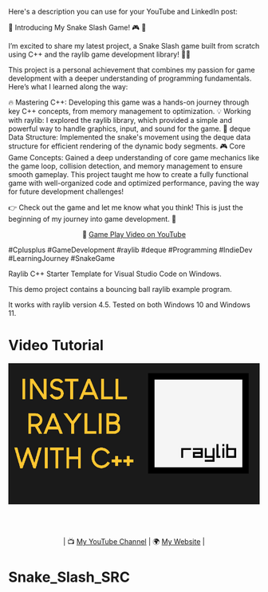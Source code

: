 
Here's a description you can use for your YouTube and LinkedIn post:

🚀 Introducing My Snake Slash Game! 🎮 🚀

I’m excited to share my latest project, a Snake Slash game built from scratch using C++ and the raylib game development library! 🐍🎉

This project is a personal achievement that combines my passion for game development with a deeper understanding of programming fundamentals. Here’s what I learned along the way:

🔥 Mastering C++: Developing this game was a hands-on journey through key C++ concepts, from memory management to optimization.
💡 Working with raylib: I explored the raylib library, which provided a simple and powerful way to handle graphics, input, and sound for the game.
🧠 deque Data Structure: Implemented the snake's movement using the deque data structure for efficient rendering of the dynamic body segments.
🎮 Core Game Concepts: Gained a deep understanding of core game mechanics like the game loop, collision detection, and memory management to ensure smooth gameplay.
This project taught me how to create a fully functional game with well-organized code and optimized performance, paving the way for future development challenges!

👉 Check out the game and let me know what you think! This is just the beginning of my journey into game development. 🚀

<p align="center">
🎥 <a href="https://youtu.be/dMkKjbILltA">Game Play Video on YouTube</a>
</p>

#Cplusplus #GameDevelopment #raylib #deque #Programming #IndieDev #LearningJourney #SnakeGame

Raylib C++ Starter Template for Visual Studio Code on Windows.

This demo project contains a bouncing ball raylib example program.

It works with raylib version 4.5.
Tested on both Windows 10 and Windows 11.

# Video Tutorial

<p align="center">
  <img src="preview.jpg" alt="" width="800">
</p>



<br>
<br>
<p align="center">
| 📺 <a href="https://www.youtube.com/channel/UCkoYsPX7KdWl-hzsuvs7ByQ">My YouTube Channel</a>
| 🌍 <a href="">My Website</a> | <br>
</p>

# Snake_Slash_SRC
